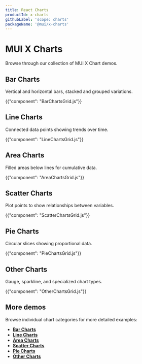 ```yaml
---
title: React Charts
productId: x-charts
githubLabel: 'scope: charts'
packageName: '@mui/x-charts'
---
```


# MUI X Charts

<p class="description">Browse through our collection of MUI X Chart demos.</p>

## Bar Charts

Vertical and horizontal bars, stacked and grouped variations.

{{"component": "BarChartsGrid.js"}}

## Line Charts

Connected data points showing trends over time.

{{"component": "LineChartsGrid.js"}}

## Area Charts

Filled areas below lines for cumulative data.

{{"component": "AreaChartsGrid.js"}}

## Scatter Charts

Plot points to show relationships between variables.

{{"component": "ScatterChartsGrid.js"}}

## Pie Charts

Circular slices showing proportional data.

{{"component": "PieChartsGrid.js"}}

## Other Charts

Gauge, sparkline, and specialized chart types.

{{"component": "OtherChartsGrid.js"}}

## More demos

Browse individual chart categories for more detailed examples:

- **[Bar Charts](/x/react-charts/bar-demo/)**
- **[Line Charts](/x/react-charts/line-demo/)**
- **[Area Charts](/x/react-charts/areas-demo/)**
- **[Scatter Charts](/x/react-charts/scatter-demo/)**
- **[Pie Charts](/x/react-charts/pie-demo/)**
- **[Other Charts](/x/react-charts/gauge/)**
